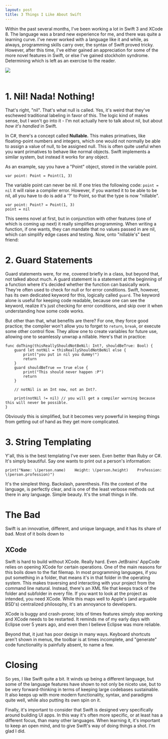 ```yaml
---
layout: post
title: 3 Things I Like About Swift
---
```



<div class="col-md-9">

Within the past several months, I've been working a lot in Swift 3 and XCode 8. The language was a brand
new experience for me, and there was quite a learning curve. I've never worked with a language like it and
while, as always, programming skills carry over, the syntax of Swift proved tricky. However, after this time,
I've either gained an appreciation for some of the more novel features in Swift, or else I've gained
stockholm syndrome. Determining which is left as an exercise to the reader.

</div>
<img src="https://developer.apple.com/swift/images/swift-og.png" class="img-rounded col-md-3" 
style="padding-bottom: 20px;" />

# 1. Nil! Nada! Nothing!
That's right, "nil". That's what null is called. Yes, it's weird that they've eschewed traditional
labeling in favor of this. The logic kind of makes sense, but I won't go into it - I'm not actually here
to talk about nil, but about *how it's handled* in Swift.

In C#, there's a concept called **Nullable.** This makes primatives, like floating-point numbers and 
integers, which one would not normally be able to assign a value of null, to be assigned null. 
This is often quite useful when you want primatives to behave like normal objects. Swift implements a
similar system, but instead it works for any object.

As an example, say you have a "Point" object, stored in the variable point.

    var point: Point = Point(1, 3)
    
The variable point can never be nil. If one tries the following code: `point = nil` it will raise a compiler
error. However, if you wanted it to be able to be nil, all you have to do is add a '?' to Point, so that
the type is now "nillable".

    var point: Point? = Point(1, 3)
    point = nil

This seems novel at first, but in conjunction with other features (one of which is coming up next) it really
simplifies programming. When writing a function, if one wants, they can mandate that no values passed in are
nil, which can simplify edge cases and testing. Now, onto "nillable's" best friend:

# 2. Guard Statements
Guard statements were, for me, covered briefly in a class, but beyond that, not talked about much. A guard
statement is a statement at the beginning of a function where it's decided whether the function can basically
work. They're often used to check for null or for error conditions. Swift, however, has its own dedicated
keyword for this, logically called `guard`. The keyword alone is useful for keeping code readable, because
one can see the keyword, realize it's just checking for error conditions, and skip over it when understanding
how some code works.

But other than that, what benefits are there? For one, they force good practice; the compiler won't allow
you to forget to `return`, `break`, or execute some other control flow. They allow one to create variables
for future use, allowing one to seamlessly unwrap a nillable. Here's that in practice:

    func doThing(thisReallyShouldNotBeNil: Int?, shouldBeTrue: Bool) {
        guard let notNil = thisReallyShouldNotBeNil else {
            print("you put in nil you dummy!")
            return
        }
        guard shouldBeTrue == true else {
            print("This should never happen :P")
            return
        }
        
        // notNil is an Int now, not an Int?.
        
        print(notNil != nil) // you will get a compiler warning because this will never be possible. 
    }

Obviously this is simplified, but it becomes very powerful in keeping things from getting out of hand as 
they get more complicated.

# 3. String Templating
Y'all, this is the best templating I've ever seen. Even better than Ruby or C#. It's simply beautiful. Say
one wants to print out a person's information:

    print("Name: \(person.name)    Height: \(person.height)    Profession: \(person.profession)")
    
It's the simplest thing. Backslash, parenthesis. Fits the context of the language, is perfectly clear,
and is one of the least verbose methods out there in any language. Simple beauty. It's the small things in
life.

# The Bad
Swift is an innovative, different, and unique language, and it has its share of bad. Most of it boils down to

## XCode
Swift is hard to build without XCode. Really hard. Even JetBrains' AppCode relies on opening XCode for 
certain operations. One of the main reasons for this boils down to the flat filemap. In most programming
languages, if you put something in a folder, that means it's in that folder in the operating system.
This makes traversing and interacting with your project from the command line natural. Instead, there's an
XML file that keeps track of the folder and subfolder in every file. If you want to look at the project as
intended, you need XCode. While this maps well to Apple's (and arguable BSD's) centralized philosophy, it's
an annoyance to developers.

XCode is buggy and crash-prone; lots of times features simply stop working and XCode needs to be restarted.
It reminds me of my early days with Eclipse over 5 years ago, and even then I believe Eclipse was more 
reliable.

Beyond that, it just has poor design in many ways. Keyboard shortcuts aren't shown in menus, the toolbar is
at times incomplete, and "generate" code functionality is painfully absent, to name a few.

# Closing
So yes, I like Swift quite a bit. It winds up being a different language, but some of the language features
have shown to not only be niceto use, but to be very forward-thinking in terms of keeping large codebases 
sustainable. It also keeps up with more modern functionality, syntax, and paradigms quite well, while also
putting its own spin on it.

Finally, it's important to consider that Swift is designed very specifically around building UI apps. In
this way it's often more specific, or at least has a different focus, than many other languages. When 
learning it, it's important to keep an open mind, and to give Swift's way of doing things a shot. I'm glad
I did.

</div>
